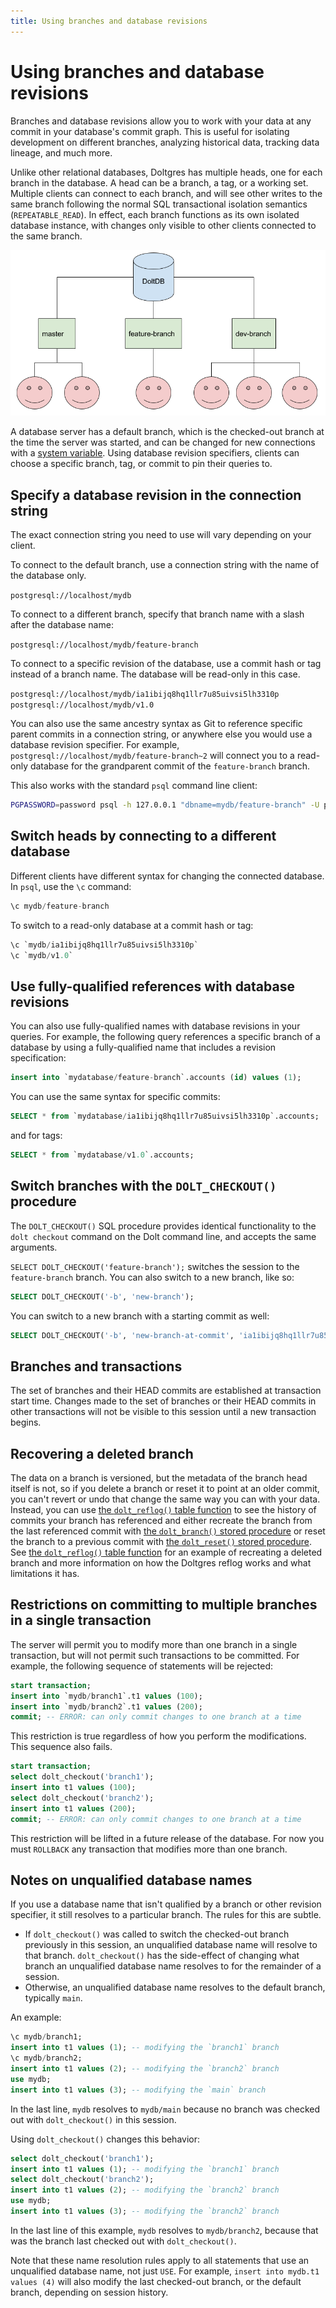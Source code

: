 ```yaml
---
title: Using branches and database revisions
---
```


# Using branches and database revisions

Branches and database revisions allow you to work with your data at any commit in your database's
commit graph. This is useful for isolating development on different branches, analyzing historical
data, tracking data lineage, and much more.

Unlike other relational databases, Doltgres has multiple heads, one for each branch in the database. A
head can be a branch, a tag, or a working set. Multiple clients can connect to each branch, and will
see other writes to the same branch following the normal SQL transactional isolation semantics
(`REPEATABLE_READ`). In effect, each branch functions as its own isolated database instance, with
changes only visible to other clients connected to the same branch.

![A Doltgres database server with multiple heads](../../../.gitbook/assets/dolt-server-branches.png)

A database server has a default branch, which is the checked-out branch at the time the server was
started, and can be changed for new connections with a [system
variable](./dolt-sysvars.md#dbname_default_branch). Using database revision specifiers, clients can
choose a specific branch, tag, or commit to pin their queries to.

## Specify a database revision in the connection string

The exact connection string you need to use will vary depending on your client.

To connect to the default branch, use a connection string with the name of the database only.

`postgresql://localhost/mydb`

To connect to a different branch, specify that branch name with a slash after the database name:

`postgresql://localhost/mydb/feature-branch`

To connect to a specific revision of the database, use a commit hash or tag instead of a branch
name. The database will be read-only in this case.

`postgresql://localhost/mydb/ia1ibijq8hq1llr7u85uivsi5lh3310p`
`postgresql://localhost/mydb/v1.0`

You can also use the same ancestry syntax as Git to reference specific parent commits in a
connection string, or anywhere else you would use a database revision specifier. For example,
`postgresql://localhost/mydb/feature-branch~2` will connect you to a read-only database for the
grandparent commit of the `feature-branch` branch.

This also works with the standard `psql` command line client:

```sh
PGPASSWORD=password psql -h 127.0.0.1 "dbname=mydb/feature-branch" -U postgres
```

## Switch heads by connecting to a different database

Different clients have different syntax for changing the connected database. In `psql`, use the `\c`
command:

```sql
\c mydb/feature-branch
```

To switch to a read-only database at a commit hash or tag:

```sql
\c `mydb/ia1ibijq8hq1llr7u85uivsi5lh3310p`
\c `mydb/v1.0`
```

## Use fully-qualified references with database revisions

<!-- TODO: revisit this when we have better schema support -->

You can also use fully-qualified names with database revisions in your queries. For example, the
following query references a specific branch of a database by using a fully-qualified name that
includes a revision specification:

```sql
insert into `mydatabase/feature-branch`.accounts (id) values (1);
```

You can use the same syntax for specific commits:

```sql
SELECT * from `mydatabase/ia1ibijq8hq1llr7u85uivsi5lh3310p`.accounts;
```

and for tags:

```sql
SELECT * from `mydatabase/v1.0`.accounts;
```

## Switch branches with the `DOLT_CHECKOUT()` procedure

The `DOLT_CHECKOUT()` SQL procedure provides identical functionality to
the `dolt checkout` command on the Dolt command line, and accepts the same
arguments.

`SELECT DOLT_CHECKOUT('feature-branch');` switches the session to the
`feature-branch` branch. You can also switch to a new branch, like so:

```sql
SELECT DOLT_CHECKOUT('-b', 'new-branch');
```

You can switch to a new branch with a starting commit as well:

```sql
SELECT DOLT_CHECKOUT('-b', 'new-branch-at-commit', 'ia1ibijq8hq1llr7u85uivsi5lh3310p')
```

## Branches and transactions

The set of branches and their HEAD commits are established at transaction start time. Changes made
to the set of branches or their HEAD commits in other transactions will not be visible to this
session until a new transaction begins.

## Recovering a deleted branch

The data on a branch is versioned, but the metadata of the branch head itself is not, so if you delete a
branch or reset it to point at an older commit, you can't revert or undo that change the same way you can
with your data. Instead, you can use
[the `dolt_reflog()` table function](./dolt-sql-functions.md#dolt_reflog) to see the history of commits
your branch has referenced and either recreate the branch from the last referenced commit with
[the `dolt_branch()` stored procedure](./dolt-sql-procedures.md#dolt_branch) or reset the branch to a
previous commit with [the `dolt_reset()` stored procedure](./dolt-sql-procedures.md#dolt_reset). See
[the `dolt_reflog()` table function](./dolt-sql-functions.md#dolt_reflog) for an example of recreating
a deleted branch and more information on how the Doltgres reflog works and what limitations it has.

## Restrictions on committing to multiple branches in a single transaction

The server will permit you to modify more than one branch in a single transaction, but will not
permit such transactions to be committed. For example, the following sequence of statements will be
rejected:

```sql
start transaction;
insert into `mydb/branch1`.t1 values (100);
insert into `mydb/branch2`.t1 values (200);
commit; -- ERROR: can only commit changes to one branch at a time
```

This restriction is true regardless of how you perform the modifications. This
sequence also fails.

```sql
start transaction;
select dolt_checkout('branch1');
insert into t1 values (100);
select dolt_checkout('branch2');
insert into t1 values (200);
commit; -- ERROR: can only commit changes to one branch at a time
```

This restriction will be lifted in a future release of the database. For now you must `ROLLBACK` any
transaction that modifies more than one branch.

## Notes on unqualified database names

If you use a database name that isn't qualified by a branch or other revision specifier, it still
resolves to a particular branch. The rules for this are subtle.

- If `dolt_checkout()` was called to switch the checked-out branch previously in this session, an
  unqualified database name will resolve to that branch. `dolt_checkout()` has the side-effect of
  changing what branch an unqualified database name resolves to for the remainder of a session.
- Otherwise, an unqualified database name resolves to the default branch, typically `main`.

An example:

```sql
\c mydb/branch1;
insert into t1 values (1); -- modifying the `branch1` branch
\c mydb/branch2;
insert into t1 values (2); -- modifying the `branch2` branch
use mydb;
insert into t1 values (3); -- modifying the `main` branch
```

In the last line, `mydb` resolves to `mydb/main` because no branch was checked out with
`dolt_checkout()` in this session.

Using `dolt_checkout()` changes this behavior:

```sql
select dolt_checkout('branch1');
insert into t1 values (1); -- modifying the `branch1` branch
select dolt_checkout('branch2');
insert into t1 values (2); -- modifying the `branch2` branch
use mydb;
insert into t1 values (3); -- modifying the `branch2` branch
```

In the last line of this example, `mydb` resolves to `mydb/branch2`, because that was the branch
last checked out with `dolt_checkout()`.

Note that these name resolution rules apply to all statements that use an unqualified database name,
not just `USE`. For example, `insert into mydb.t1 values (4)` will also modify the last checked-out
branch, or the default branch, depending on session history.
